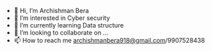 - 👋 Hi, I’m Archishman Bera
- 👀 I’m interested in Cyber security
- 🌱 I’m currently learning Data structure
- 💞️ I’m looking to collaborate on ...
- 📫 How to reach me archishmanbera918@gmail.com/9907528438

<!---
qwe-x/qwe-x is a ✨ special ✨ repository because its `README.md` (this file) appears on your GitHub profile.
You can click the Preview link to take a look at your changes.
--->

